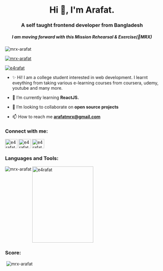 <h1 align="center">Hi 👋, I'm Arafat.</h1>
<h3 align="center">A self taught frontend developer from Bangladesh</h3>
<h5 align="center">I am moving forward with this Mission Rehearsal & Exercise(💪MRX) </h5>



<p align="left"> <img src="https://komarev.com/ghpvc/?username=mrx-arafat&label=Profile%20views&color=0e75b6&style=flat" alt="mrx-arafat" /> </p>

<p align="left"> <a href="https://github.com/ryo-ma/github-profile-trophy"><img src="https://github-profile-trophy.vercel.app/?username=mrx-arafat" alt="mrx-arafat" /></a> </p>

<p align="left"> <a href="https://twitter.com/e4rafat" target="blank"><img src="https://img.shields.io/twitter/follow/e4rafat?logo=twitter&style=for-the-badge" alt="e4rafat" /></a> </p>



- ✨ Hi! I am a college student interested in web development. I learnt eveything from taking various e-learning courses from coursera, udemy, youtube and many more.

- 🌱 I’m currently learning **ReactJS.**

- 👯 I’m looking to collaborate on **open source projects**

- 📫 How to reach me **arafatmrx@gmail.com**

<h3 align="left">Connect with me:</h3>
<p align="left">
<a href="https://twitter.com/e4rafat" target="blank"><img align="center" src="https://cdn.jsdelivr.net/npm/simple-icons@3.0.1/icons/twitter.svg" alt="e4rafat" height="30" width="40" /></a>
<a href="https://linkedin.com/in/e4rafat" target="blank"><img align="center" src="https://cdn.jsdelivr.net/npm/simple-icons@3.0.1/icons/linkedin.svg" alt="e4rafat" height="30" width="40" /></a>
<a href="https://instagram.com/e4rafat" target="blank"><img align="center" src="https://cdn.jsdelivr.net/npm/simple-icons@3.0.1/icons/instagram.svg" alt="e4rafat" height="30" width="40" /></a>
</p>

<h3 align="left">Languages and Tools:</h3>

<p ><img align="left"  src="https://github-readme-stats.vercel.app/api/top-langs?username=mrx-arafat&show_icons=true&locale=en&layout=compact" alt="mrx-arafat" /></p>

<a href="https://facebook.com/e4rafat" target="blank"><img align="center" src="https://media4.giphy.com/media/eH48BmeDDWbtKlmlDA/giphy.gif?cid=ecf05e473lx8xdmi2069mfqs6opjgt978o4m237qhqa8z6lq&rid=giphy.gif&ct=g" alt="e4rafat" height="250px" width="200px" /></a>

<h3 align="left"> Score: </h3>

<p>&nbsp;<img align="center" src="https://github-readme-stats.vercel.app/api?username=mrx-arafat&show_icons=true&locale=en" alt="mrx-arafat" /></p>

